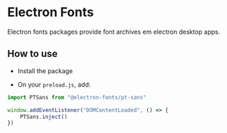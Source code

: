 # Electron Fonts

Electron fonts packages provide font archives em electron desktop apps.

## How to use

* Install the package

* On your `preload.js`, add:

```ts
import PTSans from "@electron-fonts/pt-sans"

window.addEventListener("DOMContentLoaded", () => {
    PTSans.inject()
})
```